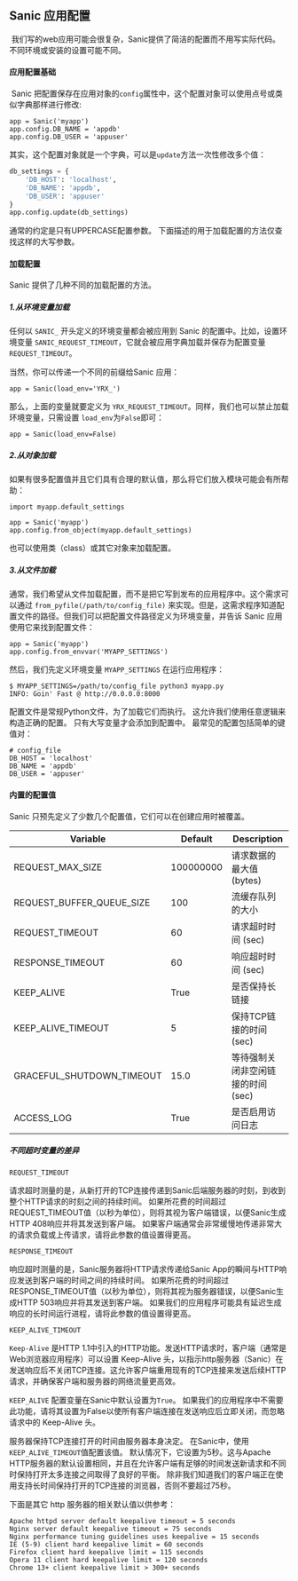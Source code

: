 ## Sanic 应用配置

​	我们写的web应用可能会很复杂，Sanic提供了简洁的配置而不用写实际代码。 不同环境或安装的设置可能不同。



#### 应用配置基础

​	Sanic 把配置保存在应用对象的`config`属性中，这个配置对象可以使用点号或类似字典那样进行修改:

```
app = Sanic('myapp')
app.config.DB_NAME = 'appdb'
app.config.DB_USER = 'appuser'
```

其实，这个配置对象就是一个字典，可以是`update`方法一次性修改多个值：

```python
db_settings = {
    'DB_HOST': 'localhost',
    'DB_NAME': 'appdb',
    'DB_USER': 'appuser'
}
app.config.update(db_settings)
```

通常的约定是只有UPPERCASE配置参数。 下面描述的用于加载配置的方法仅查找这样的大写参数。



#### 加载配置

Sanic 提供了几种不同的加载配置的方法。

##### 1.从环境变量加载

任何以 `SANIC_` 开头定义的环境变量都会被应用到 Sanic 的配置中。比如，设置环境变量 `SANIC_REQUEST_TIMEOUT`，它就会被应用字典加载并保存为配置变量 `REQUEST_TIMEOUT`。

当然，你可以传递一个不同的前缀给Sanic 应用：

```
app = Sanic(load_env='YRX_')
```

那么，上面的变量就要定义为 `YRX_REQUEST_TIMEOUT`。同样，我们也可以禁止加载环境变量，只需设置 `load_env`为`False`即可：

```
app = Sanic(load_env=False)
```

##### 2.从对象加载

如果有很多配置值并且它们具有合理的默认值，那么将它们放入模块可能会有所帮助：

```
import myapp.default_settings

app = Sanic('myapp')
app.config.from_object(myapp.default_settings)
```

也可以使用类（class）或其它对象来加载配置。

##### 3.从文件加载

通常，我们希望从文件加载配置，而不是把它写到发布的应用程序中。这个需求可以通过 `from_pyfile(/path/to/config_file)` 来实现。但是，这需求程序知道配置文件的路径。但我们可以把配置文件路径定义为环境变量，并告诉 Sanic 应用使用它来找到配置文件：

```
app = Sanic('myapp')
app.config.from_envvar('MYAPP_SETTINGS')
```

然后，我们先定义环境变量 `MYAPP_SETTINGS` 在运行应用程序：

```
$ MYAPP_SETTINGS=/path/to/config_file python3 myapp.py
INFO: Goin' Fast @ http://0.0.0.0:8000
```

配置文件是常规Python文件，为了加载它们而执行。 这允许我们使用任意逻辑来构造正确的配置。 只有大写变量才会添加到配置中。 最常见的配置包括简单的键值对：

```
# config_file
DB_HOST = 'localhost'
DB_NAME = 'appdb'
DB_USER = 'appuser'
```



#### 内置的配置值

Sanic 只预先定义了少数几个配置值，它们可以在创建应用时被覆盖。

| Variable                  | Default   | Description                        |
| ------------------------- | --------- | ---------------------------------- |
| REQUEST_MAX_SIZE          | 100000000 | 请求数据的最大值 (bytes)           |
| REQUEST_BUFFER_QUEUE_SIZE | 100       | 流缓存队列的大小                   |
| REQUEST_TIMEOUT           | 60        | 请求超时时间 (sec)                 |
| RESPONSE_TIMEOUT          | 60        | 响应超时时间 (sec)                 |
| KEEP_ALIVE                | True      | 是否保持长链接                     |
| KEEP_ALIVE_TIMEOUT        | 5         | 保持TCP链接的时间 (sec)            |
| GRACEFUL_SHUTDOWN_TIMEOUT | 15.0      | 等待强制关闭非空闲链接的时间 (sec) |
| ACCESS_LOG                | True      | 是否启用访问日志                   |

##### 不同超时变量的差异

```
REQUEST_TIMEOUT
```

请求超时测量的是，从新打开的TCP连接传递到Sanic后端服务器的时刻，到收到整个HTTP请求的时刻之间的持续时间。 如果所花费的时间超过REQUEST_TIMEOUT值（以秒为单位），则将其视为客户端错误，以便Sanic生成HTTP 408响应并将其发送到客户端。 如果客户端通常会非常缓慢地传递非常大的请求负载或上传请求，请将此参数的值设置得更高。

```
RESPONSE_TIMEOUT
```

响应超时测量的是，Sanic服务器将HTTP请求传递给Sanic App的瞬间与HTTP响应发送到客户端的时间之间的持续时间。 如果所花费的时间超过RESPONSE_TIMEOUT值（以秒为单位），则将其视为服务器错误，以便Sanic生成HTTP 503响应并将其发送到客户端。 如果我们的应用程序可能具有延迟生成响应的长时间运行进程，请将此参数的值设置得更高。

```
KEEP_ALIVE_TIMEOUT
```

`Keep-Alive` 是HTTP 1.1中引入的HTTP功能。发送HTTP请求时，客户端（通常是Web浏览器应用程序）可以设置 Keep-Alive 头，以指示http服务器（Sanic）在发送响应后不关闭TCP连接。这允许客户端重用现有的TCP连接来发送后续HTTP请求，并确保客户端和服务器的网络流量更高效。

`KEEP_ALIVE` 配置变量在Sanic中默认设置为`True`。 如果我们的应用程序中不需要此功能，请将其设置为False以使所有客户端连接在发送响应后立即关闭，而忽略请求中的 Keep-Alive 头。

服务器保持TCP连接打开的时间由服务器本身决定。 在Sanic中，使用 `KEEP_ALIVE_TIMEOUT`值配置该值。 默认情况下，它设置为5秒。这与Apache HTTP服务器的默认设置相同，并且在允许客户端有足够的时间发送新请求和不同时保持打开太多连接之间取得了良好的平衡。 除非我们知道我们的客户端正在使用支持长时间保持打开的TCP连接的浏览器，否则不要超过75秒。

下面是其它 http 服务器的相关默认值以供参考：

```
Apache httpd server default keepalive timeout = 5 seconds
Nginx server default keepalive timeout = 75 seconds
Nginx performance tuning guidelines uses keepalive = 15 seconds
IE (5-9) client hard keepalive limit = 60 seconds
Firefox client hard keepalive limit = 115 seconds
Opera 11 client hard keepalive limit = 120 seconds
Chrome 13+ client keepalive limit > 300+ seconds
```